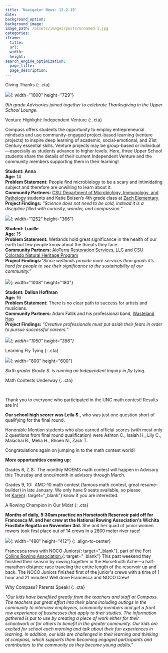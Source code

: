 ```yaml
---
title: 'Navigator News: 12.2.19'
date:
background_option:
background_image:
image_path: /assets/images/posts/unnamed-1.jpg
categories:
iframe:
  title:
  url:
  width:
  height:
search_engine_optimization:
  page_title:
  page_description:
---
```


Giving Thanks
{: .cta}

![](/assets/images/unnamed-28.jpg){: width="1000" height="729"}

*9th grade Advisories joined together to celebrate Thanksgiving in the Upper School Lounge.*

Venture Highlight: Independent Venture
{: .cta}

Compass offers students the opportunity to employ entrepreneurial mindsets and use community-engaged project-based learning (venture projects) to inspire deep learning of academic, social-emotional, and 21st Century essential skills. Venture projects may be group-based or individual—especially as students advance to higher levels. Here, three Upper School students share the details of their current Independent Venture and the community members supporting them in their learning\!

**Student: Anna<br>Age:** 14<br>**Problem Statement:** People find microbiology to be a scary and intimidating subject and therefore are unwilling to learn about it.&nbsp;<br>**Community Partners:** [CSU Department of Microbiology, Immunology, and Pathology](https://compassfortcollins.us14.list-manage.com/track/click?u=f92353bb4e553c0be87c16d55&amp;id=3fe86205cd&amp;e=d44f2694ec)&nbsp;students and Katie Boisen’s 4th grade class at [Zach Elementary&nbsp;](https://compassfortcollins.us14.list-manage.com/track/click?u=f92353bb4e553c0be87c16d55&amp;id=2293f9f324&amp;e=d44f2694ec)<br>**Project Findings:** *“Science does not need to be cold, instead it is a discipline filled with curiosity, wonder, and compassion.”*

![](/assets/images/unnamed-3.png){: width="1252" height="366"}

**Student: Lucille<br>Age:** 15<br>**Problem Statement:** Wetlands hold great significance in the health of our earth but few people know about the threats they face.&nbsp;<br>**Community Partners:** [AloTerra Restoration Services, LLC](https://compassfortcollins.us14.list-manage.com/track/click?u=f92353bb4e553c0be87c16d55&amp;id=d45b769610&amp;e=d44f2694ec)&nbsp;and&nbsp;[CSU Colorado Natural Heritage Program](https://compassfortcollins.us14.list-manage.com/track/click?u=f92353bb4e553c0be87c16d55&amp;id=b25dbed574&amp;e=d44f2694ec)&nbsp;<br>**Project Findings:***“Since wetlands provide more services than goods it’s hard for people to see their significance to the sustainability of our community.”&nbsp;*<br><br>![](/assets/images/unnamed-28.jpg){: width="1008" height="180"}

**Student: Dallon Hoffman&nbsp;<br>Age:** 16<br>**Problem Statement:** There is no clear path to success for artists and musicians.&nbsp;<br>**Community Partners:** Adam Fallik and his professional band, [Wasteland Hop](https://compassfortcollins.us14.list-manage.com/track/click?u=f92353bb4e553c0be87c16d55&amp;id=0a3e8c4686&amp;e=d44f2694ec)<br>**Project Findings:** *“Creative professionals must put aside their fears in order to pursue successful careers.”<br><br>![](/assets/images/screen-shot-2019-11-30-at-9-41-56-am.png){: width="1050" height="396"}*

Learning Fly Tying
{: .cta}

![](/assets/images/unnamed-28.jpg){: width="800" height="600"}

*Sixth grader Brodie S. is running an Independent Inquiry in fly tying.*

Math Contests Underway
{: .cta}

&nbsp;

Thank you to everyone who participated in the UNC math contest\! Results are in\!

**Our school high scorer was Leila S.**, who was just one question short of qualifying for the final round.

Honorable Mention students who also earned official scores (with most only 2 questions from final round qualification) were Ashton C., Isaiah H., Lily C., Malachai B., Melia H., Rhoen N., Zack T.&nbsp;

Congratulations again on jumping in to the math contest world\!

**More opportunities coming up:**

Grades 6, 7, 8:&nbsp; The monthly MOEMS math contest will happen in Advisory this Thursday and once/month in advisory through March.

Grades 9, 10:&nbsp; AMC-10 math contest (famous math contest, great resume-builder) in late January. We only have 9 seats available, so please let&nbsp;[Karen](mailto:karen@compassfortcollins.org){: target="_blank"}&nbsp;know if you are interested.

A Rowing Champion in Our Midst
{: .cta}

**Months of daily, 5:30am practice on Horsetooth Reservoir paid off for Francesca M. and her crew at the National Rowing Association's Wichita Frostbite Regatta on November 3rd.**&nbsp;She and her quad of junior women rowers took first place out of 14 crews in a 2800 meter river race\!

![](/assets/images/unnamed-28.jpg){: width="480" height="412"}
{: .align-to-center}

Francesca rows with&nbsp;[NOCO Juniors](https://compassfortcollins.us14.list-manage.com/track/click?u=f92353bb4e553c0be87c16d55&amp;id=dd86234fd9&amp;e=d44f2694ec){: target="_blank"}, part of the&nbsp;[Fort Collins Rowing Association.](https://compassfortcollins.us14.list-manage.com/track/click?u=f92353bb4e553c0be87c16d55&amp;id=131fddb469&amp;e=d44f2694ec){: target="_blank"}&nbsp;This past weekend they finished their season by rowing together in the Horsetooth Ache—a half-marathon distance race traveling the entire length of the reservoir up and back. The NOCO Juniors finished first of the junior's crews with a time of 1 hour and 21 minutes\! Well done Francesca and NOCO Crew\!

Why Compass? Parents Speak\!
{: .cta}

*"Our kids have benefited greatly from the teachers and staff at Compass. The teachers put great effort into their plans including outings in the community to interview employees, community members and get a front row experience of businesses that apply to their studies. The information gathered is put to use by creating a piece of work either for their schoolwork or for others to benefit in the greater community. Our kids are excited for school each morning and talk about their fun experiences in learning. In addition, our kids are challenged in their learning and thinking at compass, which supports them becoming engaged participants and contributors to the community as they become young adults." &nbsp;*